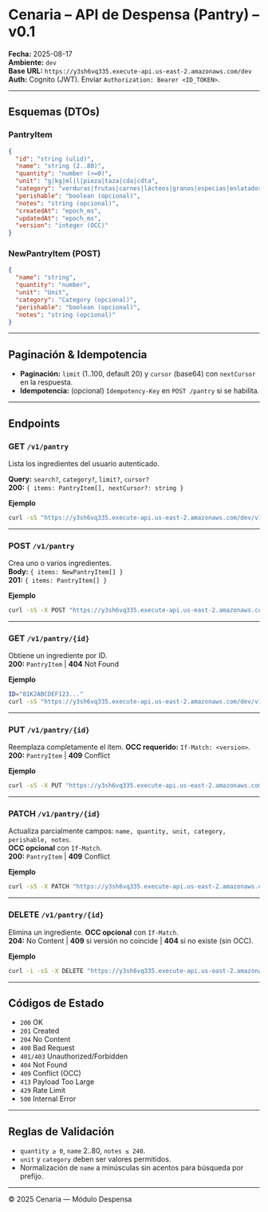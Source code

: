 
# Cenaria – API de Despensa (Pantry) – v0.1

**Fecha:** 2025-08-17  
**Ambiente:** `dev`  
**Base URL:** `https://y3sh6vq335.execute-api.us-east-2.amazonaws.com/dev`  
**Auth:** Cognito (JWT). Enviar `Authorization: Bearer <ID_TOKEN>`.

---

## Esquemas (DTOs)

### PantryItem
```json
{
  "id": "string (ulid)",
  "name": "string (2..80)",
  "quantity": "number (>=0)",
  "unit": "g|kg|ml|l|pieza|taza|cda|cdta",
  "category": "verduras|frutas|carnes|lácteos|granos|especias|enlatados|otros",
  "perishable": "boolean (opcional)",
  "notes": "string (opcional)",
  "createdAt": "epoch_ms",
  "updatedAt": "epoch_ms",
  "version": "integer (OCC)"
}
```

### NewPantryItem (POST)
```json
{
  "name": "string",
  "quantity": "number",
  "unit": "Unit",
  "category": "Category (opcional)",
  "perishable": "boolean (opcional)",
  "notes": "string (opcional)"
}
```

---

## Paginación & Idempotencia

- **Paginación:** `limit` (1..100, default 20) y `cursor` (base64) con `nextCursor` en la respuesta.
- **Idempotencia:** (opcional) `Idempotency-Key` en `POST /pantry` si se habilita.

---

## Endpoints

### GET `/v1/pantry`
Lista los ingredientes del usuario autenticado.

**Query:** `search?`, `category?`, `limit?`, `cursor?`  
**200:** `{ items: PantryItem[], nextCursor?: string }`

**Ejemplo**
```bash
curl -sS "https://y3sh6vq335.execute-api.us-east-2.amazonaws.com/dev/v1/pantry?limit=50"   -H "Authorization: Bearer $IDTOKEN"
```

---

### POST `/v1/pantry`
Crea uno o varios ingredientes.  
**Body:** `{ items: NewPantryItem[] }`  
**201:** `{ items: PantryItem[] }`

**Ejemplo**
```bash
curl -sS -X POST "https://y3sh6vq335.execute-api.us-east-2.amazonaws.com/dev/v1/pantry"   -H "Authorization: Bearer $IDTOKEN"   -H "content-type: application/json"   -d '{"items":[{"name":"Arroz","quantity":1,"unit":"kg","category":"granos"}]}'
```

---

### GET `/v1/pantry/{id}`
Obtiene un ingrediente por ID.  
**200:** `PantryItem` | **404** Not Found

**Ejemplo**
```bash
ID="01K2ABCDEF123..."
curl -sS "https://y3sh6vq335.execute-api.us-east-2.amazonaws.com/dev/v1/pantry/$ID"   -H "Authorization: Bearer $IDTOKEN"
```

---

### PUT `/v1/pantry/{id}`
Reemplaza completamente el ítem. **OCC requerido:** `If-Match: <version>`.  
**200:** `PantryItem` | **409** Conflict

**Ejemplo**
```bash
curl -sS -X PUT "https://y3sh6vq335.execute-api.us-east-2.amazonaws.com/dev/v1/pantry/$ID"   -H "Authorization: Bearer $IDTOKEN"   -H "If-Match: 2"   -H "content-type: application/json"   -d '{"name":"Arroz","quantity":2,"unit":"kg","category":"granos","perishable":false}'
```

---

### PATCH `/v1/pantry/{id}`
Actualiza parcialmente campos: `name, quantity, unit, category, perishable, notes`.  
**OCC opcional** con `If-Match`.  
**200:** `PantryItem` | **409** Conflict

**Ejemplo**
```bash
curl -sS -X PATCH "https://y3sh6vq335.execute-api.us-east-2.amazonaws.com/dev/v1/pantry/$ID"   -H "Authorization: Bearer $IDTOKEN"   -H "If-Match: 2"   -H "content-type: application/json"   -d '{"quantity":3,"perishable":true,"notes":"comprado hoy"}'
```

---

### DELETE `/v1/pantry/{id}`
Elimina un ingrediente. **OCC opcional** con `If-Match`.  
**204:** No Content | **409** si versión no coincide | **404** si no existe (sin OCC).

**Ejemplo**
```bash
curl -i -sS -X DELETE "https://y3sh6vq335.execute-api.us-east-2.amazonaws.com/dev/v1/pantry/$ID"   -H "Authorization: Bearer $IDTOKEN"   -H "If-Match: 3"
```

---

## Códigos de Estado

- `200` OK
- `201` Created
- `204` No Content
- `400` Bad Request
- `401/403` Unauthorized/Forbidden
- `404` Not Found
- `409` Conflict (OCC)
- `413` Payload Too Large
- `429` Rate Limit
- `500` Internal Error

---

## Reglas de Validación

- `quantity ≥ 0`, `name` 2..80, `notes ≤ 240`.  
- `unit` y `category` deben ser valores permitidos.  
- Normalización de `name` a minúsculas sin acentos para búsqueda por prefijo.

---

© 2025 Cenaria — Módulo Despensa
